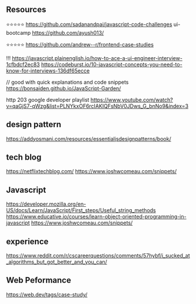 ## Resources

⭐️⭐️⭐️⭐️⭐ https://github.com/sadanandpai/javascript-code-challenges
ui-bootcamp https://github.com/ayush013/

⭐️⭐️⭐️⭐️⭐️ https://github.com/andrew--r/frontend-case-studies

!!! https://javascript.plainenglish.io/how-to-ace-a-ui-engineer-interview-1cfbdcf2ec83
https://codeburst.io/10-javascript-concepts-you-need-to-know-for-interviews-136df65ecce

// good with quick explanations and code snippets
https://bonsaiden.github.io/JavaScript-Garden/

http 203 google developer playlist
https://www.youtube.com/watch?v=qaGjS7-qWzg&list=PLNYkxOF6rcIAKIQFsNbV0JDws_G_bnNo9&index=3

## design pattern

https://addyosmani.com/resources/essentialjsdesignpatterns/book/

## tech blog

https://netflixtechblog.com/
https://www.joshwcomeau.com/snippets/

## Javascript

https://developer.mozilla.org/en-US/docs/Learn/JavaScript/First_steps/Useful_string_methods
https://www.educative.io/courses/learn-object-oriented-programming-in-javascript
https://www.joshwcomeau.com/snippets/

## experience

https://www.reddit.com/r/cscareerquestions/comments/57hybf/i_sucked_at_algorithms_but_got_better_and_you_can/

## Web Peformance

https://web.dev/tags/case-study/
